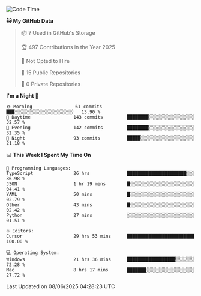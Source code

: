 <!--START_SECTION:waka-->
![Code Time](http://img.shields.io/badge/Code%20Time-7%2C133%20hrs%2019%20mins-blue)

**🐱 My GitHub Data** 

> 📦 ? Used in GitHub's Storage 
 > 
> 🏆 497 Contributions in the Year 2025
 > 
> 🚫 Not Opted to Hire
 > 
> 📜 15 Public Repositories 
 > 
> 🔑 0 Private Repositories 
 > 
**I'm a Night 🦉** 

```text
🌞 Morning                61 commits          ███░░░░░░░░░░░░░░░░░░░░░░   13.90 % 
🌆 Daytime                143 commits         ████████░░░░░░░░░░░░░░░░░   32.57 % 
🌃 Evening                142 commits         ████████░░░░░░░░░░░░░░░░░   32.35 % 
🌙 Night                  93 commits          █████░░░░░░░░░░░░░░░░░░░░   21.18 % 
```


📊 **This Week I Spent My Time On** 

```text
💬 Programming Languages: 
TypeScript               26 hrs              ██████████████████████░░░   86.98 % 
JSON                     1 hr 19 mins        █░░░░░░░░░░░░░░░░░░░░░░░░   04.41 % 
YAML                     50 mins             █░░░░░░░░░░░░░░░░░░░░░░░░   02.79 % 
Other                    43 mins             █░░░░░░░░░░░░░░░░░░░░░░░░   02.42 % 
Python                   27 mins             ░░░░░░░░░░░░░░░░░░░░░░░░░   01.51 % 

🔥 Editors: 
Cursor                   29 hrs 53 mins      █████████████████████████   100.00 % 

💻 Operating System: 
Windows                  21 hrs 36 mins      ██████████████████░░░░░░░   72.28 % 
Mac                      8 hrs 17 mins       ███████░░░░░░░░░░░░░░░░░░   27.72 % 
```


 Last Updated on 08/06/2025 04:28:23 UTC
<!--END_SECTION:waka-->

